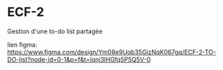 # ECF-2
Gestion d'une to-do list partagée

lien figma: https://www.figma.com/design/Ym08e9Uqb35GizNqK067gq/ECF-2-TO-DO-list?node-id=0-1&p=f&t=lqnj3lHGfq5P5Q5V-0